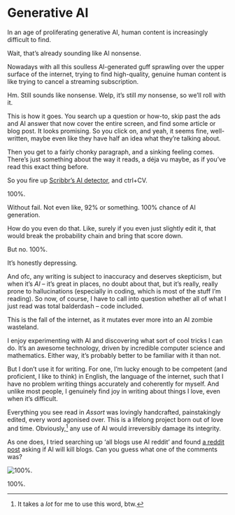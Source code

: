# Generative AI
<!-- #QUARK live!
  EXPORT: ai
  STYLE: dev
  INDEX: writing
  SHARD: AI
  DATE: June 2024
-->

In an age of proliferating generative AI, human content is increasingly difficult to find.

Wait, that’s already sounding like AI nonsense.

Nowadays with all this soulless AI-generated guff sprawling over the upper surface of the internet, trying to find high-quality, genuine human content is like trying to cancel a streaming subscription.

<!-- It’s difficult, frustrating, and pretty much a losing battle. -->

Hm. Still sounds like nonsense. Welp, it’s still *my* nonsense, so we’ll roll with it.

This is how it goes. You search up a question or how-to, skip past the ads and AI answer that now cover the entire screen, and find some article or blog post. It looks promising. So you click on, and yeah, it seems fine, well-written, maybe even like they have half an idea what they’re talking about.

Then you get to a fairly chonky paragraph, and a sinking feeling comes. There’s just something about the way it reads, a déja vu maybe, as if you’ve read this exact thing before.

So you fire up [Scribbr’s AI detector](https://www.scribbr.co.uk/ai-detector), and ctrl+CV.

100%.

Without fail. Not even like, 92% or something. 100% chance of AI generation.

How do you even do that. Like, surely if you even just slightly edit it, that would break the probability chain and bring that score down.

But no. 100%.

It’s honestly depressing.

And ofc, any writing is subject to inaccuracy and deserves skepticism, but when it’s *AI* – it’s great in places, no doubt about that, but it’s really, really prone to hallucinations (especially in coding, which is most of the stuff I’m reading). So now, of course, I have to call into question whether all of what I just read was total balderdash – code included.

This is the fall of the internet, as it mutates ever more into an AI zombie wasteland.

I enjoy experimenting with AI and discovering what sort of cool tricks I can do. It’s an awesome technology, driven by incredible computer science and mathematics. Either way, it’s probably better to be familiar with it than not.

But I don’t use it for writing. For one, I’m lucky enough to be competent (and proficient, I like to think) in English, the language of the internet, such that I have no problem writing things accurately and coherently for myself. And unlike most people, I genuinely find joy in writing about things I love, even when it’s difficult.

Everything you see read in *Assort* was lovingly handcrafted, painstakingly edited, every word agonised over. This is a lifelong project born out of love and time. Obviously,[^obviously] any use of AI would irreversibly damage its integrity. 

[^obviously]: It takes a *lot* for me to use this word, btw.

As one does, I tried searching up ‘all blogs use AI reddit’ and found [a reddit post](https://www.reddit.com/r/Blogging/comments/191t6lf/is_the_rise_of_ai_content_threatening_the_future) asking if AI will kill blogs. Can you guess what one of the comments was?

![100%.](.assets/writing/ai-reddit.png)

100%.
